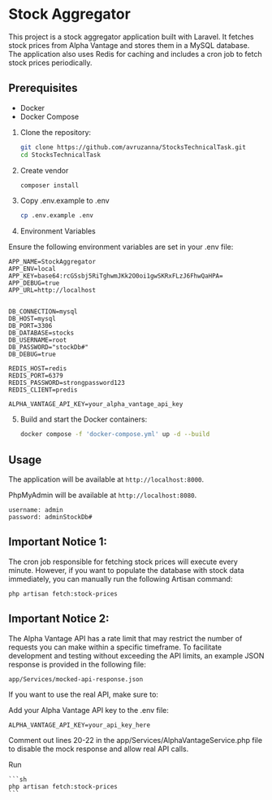 # Stock Aggregator

This project is a stock aggregator application built with Laravel. It fetches stock prices from Alpha Vantage and stores them in a MySQL database. The application also uses Redis for caching and includes a cron job to fetch stock prices periodically.

## Prerequisites

- Docker
- Docker Compose

1. Clone the repository:
    ```sh
    git clone https://github.com/avruzanna/StocksTechnicalTask.git
    cd StocksTechnicalTask
    ```
2. Create vendor 
    ```sh
    composer install
    ```    
3. Copy .env.example to .env
    ```sh
    cp .env.example .env
    ``` 
4. Environment Variables

Ensure the following environment variables are set in your .env file:

```plaintext
APP_NAME=StockAggregator
APP_ENV=local
APP_KEY=base64:rcGSsbj5RiTghwmJKk2O0oi1gwSKRxFLzJ6FhwQaHPA=
APP_DEBUG=true
APP_URL=http://localhost


DB_CONNECTION=mysql
DB_HOST=mysql
DB_PORT=3306
DB_DATABASE=stocks
DB_USERNAME=root
DB_PASSWORD="stockDb#"
DB_DEBUG=true

REDIS_HOST=redis
REDIS_PORT=6379
REDIS_PASSWORD=strongpassword123
REDIS_CLIENT=predis

ALPHA_VANTAGE_API_KEY=your_alpha_vantage_api_key
```

5. Build and start the Docker containers:
    ```sh
    docker compose -f 'docker-compose.yml' up -d --build 
    ```
    
## Usage

The application will be available at `http://localhost:8000`.

PhpMyAdmin will be available at `http://localhost:8080`.

    username: admin
    password: adminStockDb#


## Important Notice 1:

The cron job responsible for fetching stock prices will execute every minute. However, if you want to populate the database with stock data immediately, you can manually run the following Artisan command:

    php artisan fetch:stock-prices

## Important Notice 2:

The Alpha Vantage API has a rate limit that may restrict the number of requests you can make within a specific timeframe. To facilitate development and testing without exceeding the API limits, an example JSON response is provided in the following file:

    app/Services/mocked-api-response.json

If you want to use the real API, make sure to:

Add your Alpha Vantage API key to the .env file:

    ALPHA_VANTAGE_API_KEY=your_api_key_here

Comment out lines 20-22 in the app/Services/AlphaVantageService.php file to disable the mock response and allow real API calls.

Run 

    ```sh
    php artisan fetch:stock-prices
    ``` 
